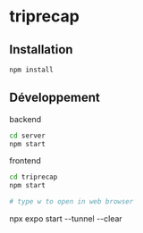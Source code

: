 # triprecap


## Installation

```bash
npm install
```

## Développement


backend 

```bash
cd server
npm start
``` 

frontend

```bash
cd triprecap
npm start 

# type w to open in web browser
```

npx expo start --tunnel --clear